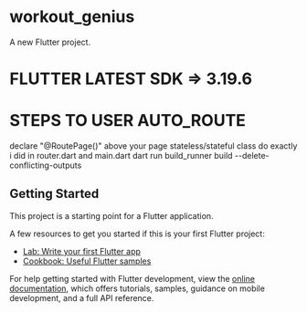 # workout_genius

A new Flutter project.


# FLUTTER LATEST SDK => 3.19.6


# STEPS TO USER AUTO_ROUTE
declare "@RoutePage()" above your page stateless/stateful class
do exactly i did in router.dart and main.dart
dart run build_runner build --delete-conflicting-outputs


## Getting Started

This project is a starting point for a Flutter application.

A few resources to get you started if this is your first Flutter project:

- [Lab: Write your first Flutter app](https://docs.flutter.dev/get-started/codelab)
- [Cookbook: Useful Flutter samples](https://docs.flutter.dev/cookbook)

For help getting started with Flutter development, view the
[online documentation](https://docs.flutter.dev/), which offers tutorials,
samples, guidance on mobile development, and a full API reference.
